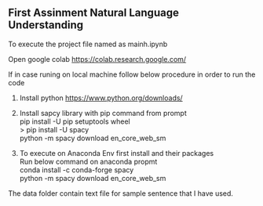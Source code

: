 ## First Assinment Natural Language Understanding

To execute the project file named as mainh.ipynb<br>

Open google colab https://colab.research.google.com/<br>

If in case runing on local machine follow below procedure in order to run the code<br>
1) Install python https://www.python.org/downloads/<br>

2) Install sapcy library with pip command from prompt<br>
    pip install -U pip setuptools wheel<br>>
    pip install -U spacy<br>
    python -m spacy download en_core_web_sm<br>
  
3) To execute on Anaconda Env first install and their packages<br>
    Run below command on anaconda propmt<br>
    conda install -c conda-forge spacy<br>
    python -m spacy download en_core_web_sm<br>
    
 The data folder contain text file for sample sentence that I have used.<br>
